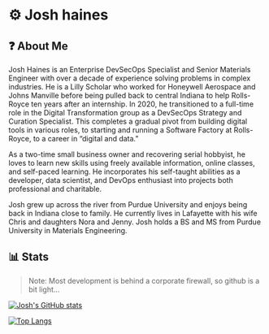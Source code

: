 # ⚙️ Josh haines

## ❓ About Me

Josh Haines is an Enterprise DevSecOps Specialist and Senior Materials Engineer with over a decade of experience solving problems in complex industries. He is a Lilly Scholar who worked for Honeywell Aerospace and Johns Manville before being pulled back to central Indiana to help Rolls-Royce ten years after an internship. In 2020, he transitioned to a full-time role in the Digital Transformation group as a DevSecOps Strategy and Curation Specialist. This completes a gradual pivot from building digital tools in various roles, to starting and running a Software Factory at Rolls-Royce, to a career in “digital and data.”

As a two-time small business owner and recovering serial hobbyist, he loves to learn new skills using freely available information, online classes, and self-paced learning. He incorporates his self-taught abilities as a developer, data scientist, and DevOps enthusiast into projects both professional and charitable.

Josh grew up across the river from Purdue University and enjoys being back in Indiana close to family. He currently lives in Lafayette with his wife Chris and daughters Nora and Jenny. Josh holds a BS and MS from Purdue University in Materials Engineering.

## 📊 Stats

>Note: Most development is behind a corporate firewall, so github is a bit light...
>
[![Josh's GitHub stats](https://github-readme-stats.vercel.app/api?username=jdhaines&show_icons=true&theme=synthwave)](http://JoshHaines.com)

[![Top Langs](https://github-readme-stats.vercel.app/api/top-langs/?username=jdhaines&theme=synthwave)](http://JoshHaines.com)
<!--
**jdhaines/jdhaines** is a ✨ _special_ ✨ repository because its `README.md` (this file) appears on your GitHub profile.

Here are some ideas to get you started:

- 🔭 I’m currently working on ...
- 🌱 I’m currently learning ...
- 👯 I’m looking to collaborate on ...
- 🤔 I’m looking for help with ...
- 💬 Ask me about ...
- 📫 How to reach me: ...
- 😄 Pronouns: ...
- ⚡ Fun fact: ...
-->
